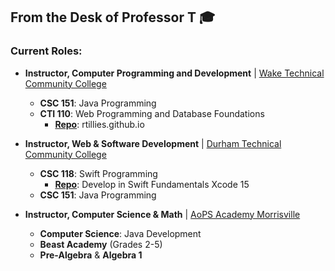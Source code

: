 ## From the Desk of Professor T 🎓

### Current Roles:
* **Instructor, Computer Programming and Development** | [Wake Technical Community College](https://www.waketech.edu/)
  * **CSC 151**: Java Programming
  * **CTI 110**: Web Programming and Database Foundations
    * **[Repo](https://github.com/rtillies/rtillies.github.io)**: rtillies.github.io

* **Instructor, Web & Software Development** | [Durham Technical Community College](https://www.durhamtech.edu/)
  * **CSC 118**: Swift Programming
    * **[Repo](https://github.com/rtillies/SwiftFundamentals15)**: Develop in Swift Fundamentals Xcode 15
  * **CSC 151**: Java Programming
 
* **Instructor, Computer Science & Math** | [AoPS Academy Morrisville](https://morrisville.aopsacademy.org/)
  * **Computer Science**: Java Development
  * **Beast Academy** (Grades 2-5)
  * **Pre-Algebra** & **Algebra 1**


<!--
**rtillies/rtillies** is a ✨ _special_ ✨ repository because its `README.md` (this file) appears on your GitHub profile.

Here are some ideas to get you started:

- 🔭 I’m currently working on ...
- 🌱 I’m currently learning ...
- 👯 I’m looking to collaborate on ...
- 🤔 I’m looking for help with ...
- 💬 Ask me about ...
- 📫 How to reach me: ...
- 😄 Pronouns: ...
- ⚡ Fun fact: ...
-->
